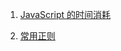1. [JavaScript 的时间消耗](https://github.com/dwqs/blog/issues/59)

2. [常用正则](http://www.jianshu.com/p/e7bb97218946)



